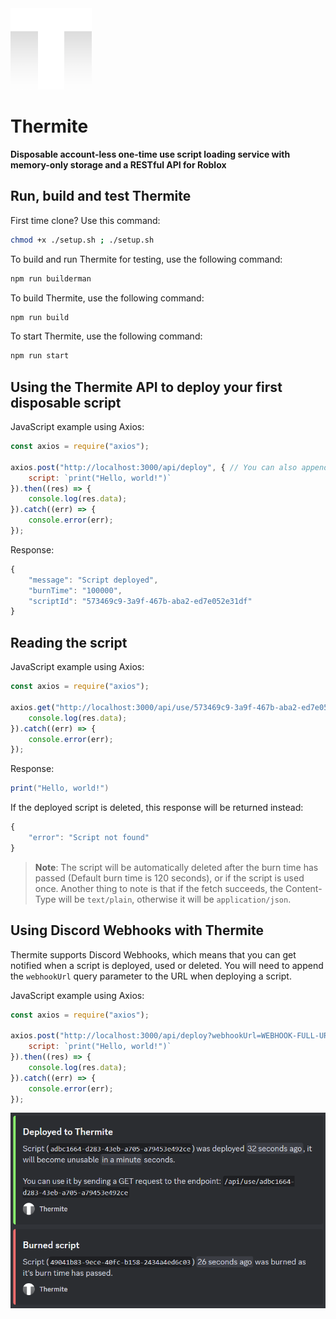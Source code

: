 <img src="gitassets/therm2.png" width=130px>

# Thermite

**Disposable account-less one-time use script loading service with memory-only storage and a RESTful API for Roblox**

## Run, build and test Thermite

First time clone? Use this command: 
```bash
chmod +x ./setup.sh ; ./setup.sh
```

To build and run Thermite for testing, use the following command: 
```bash
npm run builderman
```

To build Thermite, use the following command: 
```bash
npm run build
```

To start Thermite, use the following command: 
```bash
npm run start
```

## Using the Thermite API to deploy your first disposable script

JavaScript example using Axios:
```js
const axios = require("axios");

axios.post("http://localhost:3000/api/deploy", { // You can also append the "burnTime" query parameter to the URL to specify a custom burn time in milliseconds (When the script will be self-destructed)
	script: `print("Hello, world!")`
}).then((res) => {
	console.log(res.data);
}).catch((err) => {
	console.error(err);
});
```

Response: 
```javascript
{
	"message": "Script deployed",
	"burnTime": "100000",
	"scriptId": "573469c9-3a9f-467b-aba2-ed7e052e31df"
}
```

## Reading the script

JavaScript example using Axios:
```js
const axios = require("axios");

axios.get("http://localhost:3000/api/use/573469c9-3a9f-467b-aba2-ed7e052e31df").then((res) => {
	console.log(res.data);
}).catch((err) => {
	console.error(err);
});
```

Response: 
```lua
print("Hello, world!")
```
If the deployed script is deleted, this response will be returned instead: 
```javascript
{
	"error": "Script not found"
}
```

> **Note**: 
> The script will be automatically deleted after the burn time has passed (Default burn time is 120 seconds), or if the script is used once.
> Another thing to note is that if the fetch succeeds, the Content-Type will be `text/plain`, otherwise it will be `application/json`.

## Using Discord Webhooks with Thermite

Thermite supports Discord Webhooks, which means that you can get notified when a script is deployed, used or deleted. You will need to append the `webhookUrl` query parameter to the URL when deploying a script.

JavaScript example using Axios:
```js
const axios = require("axios");

axios.post("http://localhost:3000/api/deploy?webhookUrl=WEBHOOK-FULL-URL-HERE", {
	script: `print("Hello, world!")`
}).then((res) => {
	console.log(res.data);
}).catch((err) => {
	console.error(err);
});
```

<img src="gitassets/webhooks.png">
